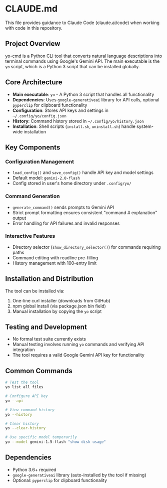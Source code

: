# CLAUDE.md

This file provides guidance to Claude Code (claude.ai/code) when working with code in this repository.

## Project Overview

yo-cmd is a Python CLI tool that converts natural language descriptions into terminal commands using Google's Gemini API. The main executable is the `yo` script, which is a Python 3 script that can be installed globally.

## Core Architecture

- **Main executable**: `yo` - A Python 3 script that handles all functionality
- **Dependencies**: Uses `google-generativeai` library for API calls, optional `pyperclip` for clipboard functionality
- **Configuration**: Stores API keys and settings in `~/.config/yo/config.json`
- **History**: Command history stored in `~/.config/yo/history.json`
- **Installation**: Shell scripts (`install.sh`, `uninstall.sh`) handle system-wide installation

## Key Components

### Configuration Management
- `load_config()` and `save_config()` handle API key and model settings
- Default model: `gemini-2.0-flash`
- Config stored in user's home directory under `.config/yo/`

### Command Generation
- `generate_command()` sends prompts to Gemini API
- Strict prompt formatting ensures consistent "command # explanation" output
- Error handling for API failures and invalid responses

### Interactive Features
- Directory selector (`show_directory_selector()`) for commands requiring paths
- Command editing with readline pre-filling
- History management with 100-entry limit

## Installation and Distribution

The tool can be installed via:
1. One-line curl installer (downloads from GitHub)
2. npm global install (via package.json bin field)
3. Manual installation by copying the `yo` script

## Testing and Development

- No formal test suite currently exists
- Manual testing involves running `yo` commands and verifying API integration
- The tool requires a valid Google Gemini API key for functionality

## Common Commands

```bash
# Test the tool
yo list all files

# Configure API key
yo --api

# View command history
yo --history

# Clear history
yo --clear-history

# Use specific model temporarily
yo --model gemini-1.5-flash "show disk usage"
```

## Dependencies

- Python 3.6+ required
- `google-generativeai` library (auto-installed by the tool if missing)
- Optional: `pyperclip` for clipboard functionality